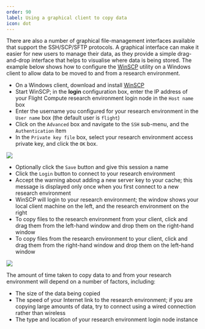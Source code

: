 ```yaml
---
order: 90
label: Using a graphical client to copy data
icon: dot
---
```


There are also a number of graphical file-management interfaces available that support the SSH/SCP/SFTP protocols. A graphical interface can make it easier for new users to manage their data, as they provide a simple drag-and-drop interface that helps to visualise where data is being stored. The example below shows how to configure the [WinSCP](https://winscp.net/eng/download.php) utility on a Windows client to allow data to be moved to and from a research environment.

- On a Windows client, download and install [WinSCP](https://winscp.net/eng/download.php)
- Start WinSCP; in the **login** configuration box, enter the IP address of your Flight Compute research environment login node in the `Host name` box
- Enter the username you configured for your research environment in the `User name` box (the default user is `flight`)
- Click on the `Advanced` box and navigate to the `SSH` sub-menu, and the `Authentication` item
- In the `Private key file` box, select your research environment access private key, and click the `OK` box.

![](https://build.openflighthpc.org/_images/winscpconfig.png)

- Optionally click the `Save` button and give this session a name
- Click the `Login` button to connect to your research environment
- Accept the warning about adding a new server key to your cache; this message is displayed only once when you first connect to a new research environment
- WinSCP will login to your research environment; the window shows your local client machine on the left, and the research environment on the right
- To copy files to the research environment from your client, click and drag them from the left-hand window and drop them on the right-hand window
- To copy files from the research environment to your client, click and drag them from the right-hand window and drop them on the left-hand window


![](https://build.openflighthpc.org/_images/winscpcopyfiles.png)

The amount of time taken to copy data to and from your research environment will depend on a number of factors, including:

- The size of the data being copied
- The speed of your Internet link to the research environment; if you are copying large amounts of data, try to connect using a wired connection rather than wireless
- The type and location of your research environment login node instance

